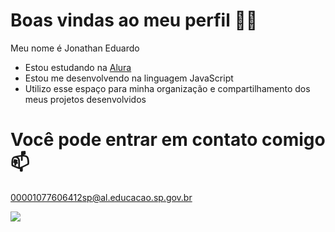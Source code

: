 # Boas vindas ao meu perfil 💙💙
Meu nome é Jonathan Eduardo

- Estou estudando na [Alura](https://www.alura.com.br)
- Estou me desenvolvendo na linguagem JavaScript
- Utilizo esse espaço para minha organização e compartilhamento dos meus projetos desenvolvidos

# Você pode entrar em contato comigo 📫

00001077606412sp@al.educacao.sp.gov.br

![](https://media.tenor.com/fPDeODwjr9wAAAAi/goku-okay.gif)
